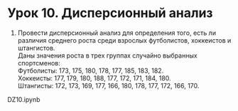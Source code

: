 # Урок 10. Дисперсионный анализ

1. Провести дисперсионный анализ для определения того, есть ли различия среднего роста среди взрослых футболистов, хоккеистов и штангистов.  
   Даны значения роста в трех группах случайно выбранных спортсменов:  
   Футболисты: 173, 175, 180, 178, 177, 185, 183, 182.  
   Хоккеисты: 177, 179, 180, 188, 177, 172, 171, 184, 180.  
   Штангисты: 172, 173, 169, 177, 166, 180, 178, 177, 172, 166, 170.

DZ10.ipynb
